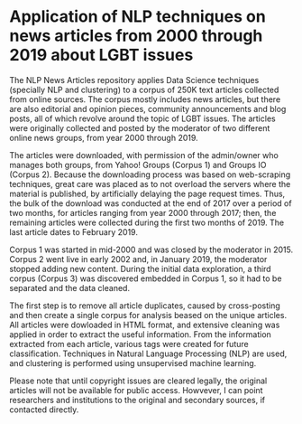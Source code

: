# Application of NLP techniques on news articles from 2000 through 2019 about LGBT issues
The NLP News Articles repository applies Data Science techniques (specially NLP and clustering) to a corpus of 250K text articles collected from online sources. The corpus mostly includes news articles, but there are also editorial and opinion pieces, community announcements and blog posts, all of which revolve around the topic of LGBT issues. The articles were originally collected and posted by the moderator of two different online news groups, from year 2000 through 2019. 

The articles were downloaded, with permission of the admin/owner who manages both groups, from Yahoo! Groups (Corpus 1) and Groups IO (Corpus 2). Because the downloading process was based on web-scraping techniques, great care was placed as to not overload the servers where the material is published, by artificially delaying the page request times. Thus, the bulk of the download was conducted at the end of 2017 over a period of two months, for articles ranging from year 2000 through 2017; then, the remaining articles were collected during the first two months of 2019. The last article dates to February 2019. 

Corpus 1 was started in mid-2000 and was closed by the moderator in 2015. Corpus 2 went live in early 2002 and, in January 2019, the moderator stopped adding new content. During the initial data exploration, a third corpus (Corpus 3) was discovered embedded in Corpus 1, so it had to be separated and the data cleaned.

The first step is to remove all article duplicates, caused by cross-posting and then create a single corpus for analysis beased on the unique articles. All articles were dowloaded in HTML format, and extensive cleaning was applied in order to extract the useful information. From the information extracted from each article, various tags were created for future classification. Techniques in Natural Language Processing (NLP) are used, and clustering is performed using unsupervised machine learning. 

Please note that until copyright issues are cleared legally, the original articles will not be available for public access. Howvever, I can point researchers and institutions to the original and secondary sources, if contacted directly. 
